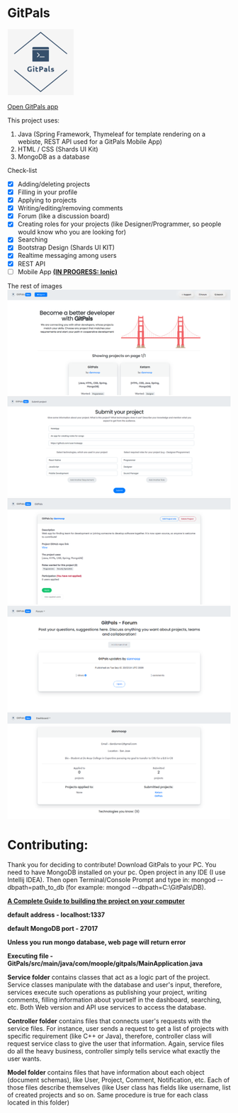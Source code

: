 # GitPals

<img src="./icons/pinterest_profile_image.png" width="150" height="150">

[Open GitPals app](https://www.gitpals.com/)

This project uses:
1. Java (Spring Framework, Thymeleaf for template rendering on a webiste, REST API used for a GitPals Mobile App)
2. HTML / CSS (Shards UI Kit)
3. MongoDB as a database

Check-list
- [x] Adding/deleting projects
- [x] Filling in your profile
- [x] Applying to projects
- [x] Writing/editing/removing comments
- [x] Forum (like a discussion board)
- [x] Creating roles for your projects (like Designer/Programmer, so people would know who you are looking for)
- [x] Searching 
- [x] Bootstrap Design (Shards UI KIT)
- [x] Realtime messaging among users
- [x] REST API
- [ ] Mobile App **[(IN PROGRESS: Ionic)](https://github.com/danmoop/GitPalsMobile)**

The rest of images
![image](gallery/1.png)
![image](gallery/2.png)
![image](gallery/3.png)
![image](gallery/4.png)
![image](gallery/5.png)

# Contributing:
Thank you for deciding to contribute! Download GitPals to your PC. You need to have MongoDB installed on your pc.
Open project in any IDE (I use Intellij IDEA). Then open Terminal/Console Prompt and type in: mongod --dbpath=path_to_db (for example: mongod --dbpath=C:\GitPals\DB). 

**[A Complete Guide to building the project on your computer](https://github.com/danmoop/GitPals/wiki/How-to-compile-this-project-on-your-computer%3F)**

**default address - localhost:1337**

**default MongoDB port - 27017**

**Unless you run mongo database, web page will return error**

**Executing file - GitPals/src/main/java/com/moople/gitpals/MainApplication.java**

**Service folder** contains classes that act as a logic part of the project. Service classes manipulate with the database and user's input, therefore, services execute such operations as publishing your project, writing comments, filling information about yourself in the dashboard, searching, etc. Both Web version and API use services to access the database.

**Controller folder** contains files that connects user's requests with the service files. For instance, user sends a request to get a list of projects with specific requirement (like C++ or Java), therefore, controller class will request service class to give the user that information. Again, service files do all the heavy business, controller simply tells service what exactly the user wants.

**Model folder** contains files that have information about each object (document schemas), like User, Project, Comment, Notification, etc. Each of those files describe themselves (like User class has fields like username, list of created projects and so on. Same procedure is true for each class located in this folder)
